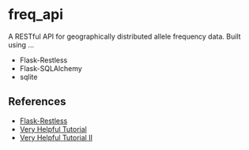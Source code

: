 freq_api
========

A RESTful API for geographically distributed allele frequency data. Built using ...

* Flask-Restless  
* Flask-SQLAlchemy  
* sqlite

## References 

* [Flask-Restless](https://flask-restless.readthedocs.org/en/latest/index.html)  
* [Very Helpful Tutorial](http://blog.miguelgrinberg.com/post/the-flask-mega-tutorial-part-iv-database)
* [Very Helpful Tutorial II](http://blog.miguelgrinberg.com/post/designing-a-restful-api-with-python-and-flask)


